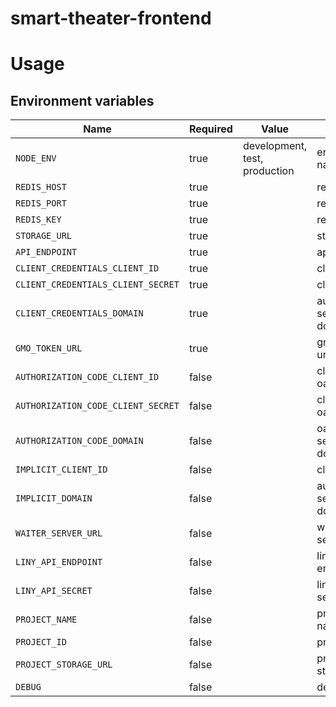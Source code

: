 # smart-theater-frontend

# Usage

## Environment variables

| Name                                | Required | Value                         | Purpose                                 |
|-------------------------------------|----------|-------------------------------|-----------------------------------------|
| `NODE_ENV`                          | true     | development, test, production | environment name                        |
| `REDIS_HOST`                        | true     |                               | redis host                              |
| `REDIS_PORT`                        | true     |                               | redis port                              |
| `REDIS_KEY`                         | true     |                               | redis key                               |
| `STORAGE_URL`                       | true     |                               | storage url                             |
| `API_ENDPOINT`                      | true     |                               | api endpoint                            |
| `CLIENT_CREDENTIALS_CLIENT_ID`      | true     |                               | client id                               |
| `CLIENT_CREDENTIALS_CLIENT_SECRET`  | true     |                               | client secret                           |
| `CLIENT_CREDENTIALS_DOMAIN`         | true     |                               | authorize server domain                 |
| `GMO_TOKEN_URL`                     | true     |                               | gmo token url                           |
| `AUTHORIZATION_CODE_CLIENT_ID`      | false    |                               | client id oauth2                        |
| `AUTHORIZATION_CODE_CLIENT_SECRET`  | false    |                               | client secret oauth2                    |
| `AUTHORIZATION_CODE_DOMAIN`         | false    |                               | oauth2 server domain                    |
| `IMPLICIT_CLIENT_ID`                | false    |                               | client id                               |
| `IMPLICIT_DOMAIN`                   | false    |                               | authorize server domain                 |
| `WAITER_SERVER_URL`                 | false    |                               | waiter server url                       |
| `LINY_API_ENDPOINT`                 | false    |                               | liny api endpoint                       |
| `LINY_API_SECRET`                   | false    |                               | liny api secret                         |
| `PROJECT_NAME`                      | false    |                               | project name                            |
| `PROJECT_ID`                        | false    |                               | project id                              |
| `PROJECT_STORAGE_URL`               | false    |                               | project storage url                     |
| `DEBUG`                             | false    |                               | debug                                   |
